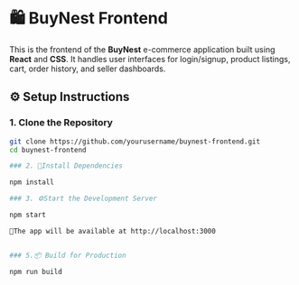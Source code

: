 # 🛍️ BuyNest Frontend

This is the frontend of the **BuyNest** e-commerce application built using **React** and **CSS**. It handles user interfaces for login/signup, product listings, cart, order history, and seller dashboards.

## ⚙️ Setup Instructions

### 1. Clone the Repository
```bash
git clone https://github.com/yourusername/buynest-frontend.git
cd buynest-frontend

### 2. 🔧Install Dependencies

npm install

### 3. ⚙️Start the Development Server

npm start

📍The app will be available at http://localhost:3000


### 5.📦 Build for Production

npm run build
